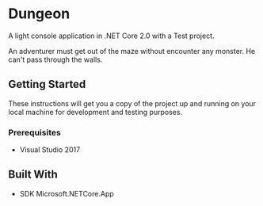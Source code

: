 # Dungeon

A light console application in .NET Core 2.0 with a Test project.

An adventurer must get out of the maze without encounter any monster.
He can't pass through the walls.

## Getting Started

These instructions will get you a copy of the project up and running on your local machine for development and testing purposes.

### Prerequisites

* Visual Studio 2017

## Built With

* SDK Microsoft.NETCore.App
